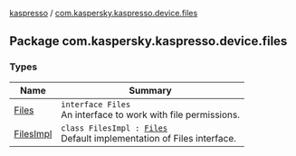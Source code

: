 [kaspresso](../index.md) / [com.kaspersky.kaspresso.device.files](./index.md)

## Package com.kaspersky.kaspresso.device.files

### Types

| Name | Summary |
|---|---|
| [Files](-files/index.md) | `interface Files`<br>An interface to work with file permissions. |
| [FilesImpl](-files-impl/index.md) | `class FilesImpl : `[`Files`](-files/index.md)<br>Default implementation of Files interface. |

